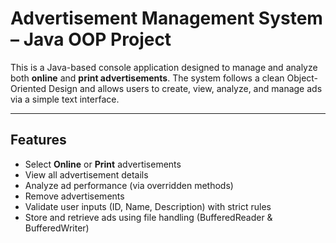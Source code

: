 #  Advertisement Management System – Java OOP Project

This is a Java-based console application designed to manage and analyze both **online** and **print advertisements**. The system follows a clean Object-Oriented Design and allows users to create, view, analyze, and manage ads via a simple text interface.

---

##  Features

- Select **Online** or **Print** advertisements
- View all advertisement details
- Analyze ad performance (via overridden methods)
- Remove advertisements
- Validate user inputs (ID, Name, Description) with strict rules
- Store and retrieve ads using file handling (BufferedReader & BufferedWriter)
